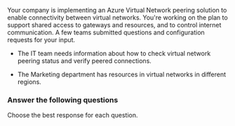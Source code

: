 
Your company is implementing an Azure Virtual Network peering solution to enable connectivity between virtual networks. You're working on the plan to support shared access to gateways and resources, and to control internet communication. A few teams submitted questions and configuration requests for your input.

- The IT team needs information about how to check virtual network peering status and verify peered connections.

- The Marketing department has resources in virtual networks in different regions.

### Answer the following questions

Choose the best response for each question.
